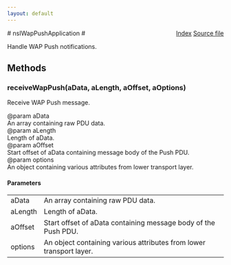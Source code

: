 ```yaml
---
layout: default
---
```

<div class='links' style='float:right'><a href="../index.html">Index</a>
<a href="http://dxr.mozilla.org/mozilla-central/source/dom/mobilemessage/interfaces/nsIWapPushApplication.idl">Source file</a>
</div>
# nsIWapPushApplication #
  
Handle WAP Push notifications.  
  

## Methods ##

### receiveWapPush(aData, aLength, aOffset, aOptions) ###
  
Receive WAP Push message.  
  
@param aData  
       An array containing raw PDU data.  
@param aLength  
       Length of aData.  
@param aOffset  
       Start offset of aData containing message body of the Push PDU.  
@param options  
       An object containing various attributes from lower transport layer.  
  

#### Parameters ####

<table>

<tr>
<td>aData</td>
<td>       An array containing raw PDU data.  
</td>
</tr>

<tr>
<td>aLength</td>
<td>       Length of aData.  
</td>
</tr>

<tr>
<td>aOffset</td>
<td>       Start offset of aData containing message body of the Push PDU.  
</td>
</tr>

<tr>
<td>options</td>
<td>       An object containing various attributes from lower transport layer.  
</td>
</tr>

</table>
